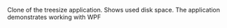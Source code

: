 Clone of the treesize application. Shows used disk space.
The application demonstrates working with WPF
